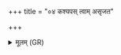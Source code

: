 +++
title = "०४ कश्यपस् त्वाम् असृजत"

+++
<details><summary>मूलम् (GR)</summary>

कश्यपस् त्वाम् असृजत  
कश्यपस् त्वां समैरयत् ।  
अबिभस् त्वेन्द्रो मानुषे +++(Bhatt. abhivas)+++  
बिभ्रत् संश्रेषिणे ऽजयत् ॥ +++(Bhatt. sāśreśraṇejayat)+++
</details>